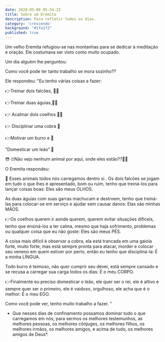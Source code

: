 ```yaml
---
date: 2020-05-06 05:54:23
title: Sobre um Eremita
description: Para refletir todos os dias. 
category: 'crescendo'
background: "#1fa1f2"
published: true
---
```


Um velho Eremita refugiou-se nas montanhas para se dedicar à meditação e oração. Ele costumava ser visto como muito ocupado.

Um dia alguém lhe perguntou: 

Como você pode ter tanto trabalho se mora sozinho??

Ele respondeu: "Eu tenho várias coisas a fazer:

👉Treinar dois falcões, 🦅🦅

👉Treinar duas águias,🦅🦅

👉 Acalmar dois coelhos 🐰🐰

👉 Disciplinar uma cobra 🐍

👉Motivar um burro e 🐴

"Domesticar um leão".🦁

😳 🙄Não vejo nenhum animal por aqui, onde eles estão??🤔🤔

O Eremita respondeu:

🙇 Esses animais todos nós carregamos  dentro si .
 Os dois falcões se jogam em tudo o que lhes é apresentado, bom ou ruim, tenho que treiná-los para lançar coisas boas:
          Eles são meus OLHOS. 

As duas águias com suas garras machucam e destroem, tenho que treiná-las para colocar-se em serviço e ajudar sem causar danos:
          Elas são minhas MÃOS. 

👉Os coelhos querem ir aonde querem, querem evitar situações difíceis, tenho que ensiná-los a ter calma, mesmo que haja sofrimento, problemas ou qualquer coisa que eu não goste:
           Eles são meus PÉS. 

A coisa mais difícil é observar a cobra, ela está trancada em uma gaiola forte,  muito forte, mas está sempre pronta para atacar, morder e colocar seu veneno em quem estiver por perto, então eu tenho que discipliná-la:
            É a minha LÍNGUA. 

Todo burro é teimoso, não quer cumprir seu dever, está sempre cansado e se recusa a carregar sua carga todos os dias:
            É o meu CORPO.

👉Finalmente eu preciso domesticar o leão, ele quer ser o rei, ele é altivo e sempre quer ser o primeiro, ele é vaidoso, orgulhoso, ele acha que é o melhor:
              É o meu EGO.

Como você pode ver, tenho muito trabalho a fazer. "

* Que nesses dias de confinamento  possamos dominar tudo o que carregamos em nós, para sermos os melhores testemunhos, as melhores pessoas, os melhores cônjuges, os melhores filhos, os melhores irmãos,  os melhores amigos, e acima de tudo, os melhores amigos de Deus*.  